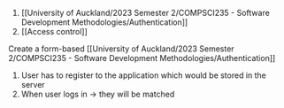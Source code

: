 1. [[University of Auckland/2023 Semester 2/COMPSCI235 - Software Development Methodologies/Authentication]]
2. [[Access control]]

Create a form-based [[University of Auckland/2023 Semester 2/COMPSCI235 - Software Development Methodologies/Authentication]]
1. User has to register to the application which would be stored in the server
2. When user logs in $\rightarrow$ they will be matched